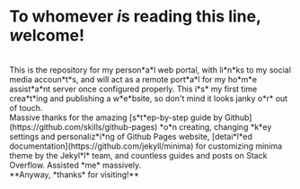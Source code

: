 # To whomever *i*s reading this line, *w*elcome!
<br>
This is the repository for my person*a*l web portal, with li*n*ks to my social media accoun*t*s, and will act as a remote port*a*l for my ho*m*e assist*a*nt server once configured properly.  
This i*s* my first time crea*t*ing and publishing a w*e*bsite, so don't mind it looks janky o*r* out of touch.  
<br>
Massive thanks for the amazing [s*t*ep-by-step guide by Github](https://github.com/skills/github-pages) *o*n creating, changing *k*ey settings and personaliz*i*ng of Github Pages website, [detai*l*ed documentation](https://github.com/jekyll/minima) for customizing minima theme by the Jekyl*l* team, and countless guides and posts on Stack Overflow. Assisted *me* massively. 
<br>
**Anyway, *thanks* for visiting!**  
